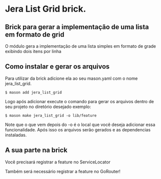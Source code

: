 # Jera List Grid brick.

## Brick para gerar a implementação de uma lista em formato de grid

O módulo gera a implementação de uma lista simples em formato de grade exibindo dois itens por linha

## Como instalar e gerar os arquivos

Para utilizar da brick adicione ela ao seu mason.yaml com o nome jera_list_grid.

```
$ mason add jera_list_grid
```

Logo após adicionar execute o comando para gerar os arquivos dentro de seu projeto no diretório desejado exemplo:

```
$ mason make jera_list_grid -o lib/feature
```

Note que o que vem depois do -o é o local que você deseja adicionar essa funcionalidade.
Após isso os arquivos serão gerados e as dependencias instaladas.


## A sua parte na brick


Você precisará registrar a feature no ServiceLocator

Também será necessário registrar a feature no GoRouter!

